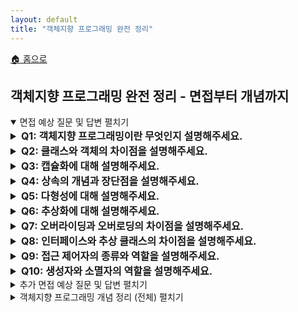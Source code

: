 ```yaml
---
layout: default
title: "객체지향 프로그래밍 완전 정리"
---
```


<p class="breadcrumb"><a href="/cs_study/home.html">🏠 홈으로</a></p>

<section>
  <h2>객체지향 프로그래밍 완전 정리 - 면접부터 개념까지</h2>
</section>

<!-- 면접 예상 질문 및 답변 -->
<details open>
  <summary><span class="accordion-title">면접 예상 질문 및 답변</span> <span class="indicator">펼치기</span></summary>
  <div class="accordion-content">

<details>
  <summary style="font-size:1rem;"><b>Q1: 객체지향 프로그래밍이란 무엇인지 설명해주세요.</b></summary>
  <div class="accordion-content">
    <p><b>A:</b> 객체지향 프로그래밍(OOP)은 현실 세계의 사물을 객체로 모델링하여 프로그램을 작성하는 패러다임입니다.
데이터(속성)와 그 데이터를 처리하는 함수(메서드)를 하나의 객체로 묶어서 관리합니다. 캡슐화, 상속, 다형성, 추상화라는 4대 특징을 통해 코드의 재사용성, 유지보수성, 확장성을 향상시킵니다. 클래스라는 설계도를 통해 객체를 생성하며, 객체 간의 상호작용으로 프로그램이 동작합니다.</p>
  </div>
</details>

<details>
  <summary style="font-size:1rem;"><b>Q2: 클래스와 객체의 차이점을 설명해주세요.</b></summary>
  <div class="accordion-content">
    <p><b>A:</b> 클래스는 객체를 생성하기 위한 설계도나 템플릿으로, 속성과 메서드를 정의한 것입니다. 객체는 클래스를 기반으로 실제 메모리에 생성된 인스턴스입니다. 클래스는 논리적인 개념이고 객체는 물리적인 실체라고 할 수 있습니다. 예를 들어, 'Car'라는 클래스가 있다면 'myCar', 'yourCar'는 Car 클래스로부터 생성된 각각의 객체입니다. 하나의 클래스로부터 여러 개의 객체를 생성할 수 있습니다.</p>
  </div>
</details>

<details>
  <summary style="font-size:1rem;"><b>Q3: 캡슐화에 대해 설명해주세요.</b></summary>
  <div class="accordion-content">
    <p><b>A:</b> 캡슐화는 관련된 데이터와 메서드를 하나의 단위로 묶고, 외부에서의 직접적인 접근을 제한하는 것입니다. 접근 제어자(public, private, protected)를 사용해 정보 은닉을 구현합니다. 이를 통해 객체 내부의 구현 세부사항을 숨기고, 외부에서는 정해진 인터페이스를 통해서만 객체와 상호작용할 수 있도록 합니다. 캡슐화의 장점은 데이터 보안성 향상, 모듈성 증가, 유지보수 용이성, 코드의 재사용성 향상입니다.</p>
  </div>
</details>

<details>
  <summary style="font-size:1rem;"><b>Q4: 상속의 개념과 장단점을 설명해주세요.</b></summary>
  <div class="accordion-content">
    <p><b>A:</b> 상속은 기존 클래스의 속성과 메서드를 새로운 클래스에서 재사용할 수 있게 하는 메커니즘입니다. 부모 클래스의 특성을 자식 클래스가 물려받아 코드 중복을 줄이고 계층적 구조를 만들 수 있습니다. 장점으로는 코드 재사용성, 유지보수성 향상, 계층적 분류가 있습니다. 단점으로는 부모-자식 클래스 간 강한 결합도, 상속 구조의 복잡성 증가, 다중 상속 시 발생할 수 있는 모호성 문제가 있습니다.</p>
  </div>
</details>

<details>
  <summary style="font-size:1rem;"><b>Q5: 다형성에 대해 설명해주세요.</b></summary>
  <div class="accordion-content">
    <p><b>A:</b> 다형성은 같은 인터페이스나 메서드 호출이 객체의 타입에 따라 다르게 동작하는 것을 의미합니다. 오버라이딩과 오버로딩으로 구현할 수 있습니다. 런타임에 실제 객체 타입에 따라 적절한 메서드가 호출되는 동적 바인딩을 통해 구현됩니다. 다형성을 통해 코드의 유연성과 확장성을 높일 수 있으며, 새로운 클래스 추가 시 기존 코드 수정 없이 확장이 가능합니다. 인터페이스나 추상 클래스와 함께 사용하면 더욱 강력한 설계가 가능합니다.</p>
  </div>
</details>

<details>
  <summary style="font-size:1rem;"><b>Q6: 추상화에 대해 설명해주세요.</b></summary>
  <div class="accordion-content">
    <p><b>A:</b> 추상화는 복잡한 시스템에서 핵심적인 개념이나 기능에 집중하기 위해 불필요한 세부사항을 숨기는 것입니다. 추상 클래스와 인터페이스를 통해 구현할 수 있습니다. 공통된 특성을 추출하여 상위 레벨에서 정의하고, 구체적인 구현은 하위 클래스에서 담당합니다. 이를 통해 복잡성 감소, 코드의 이해도 향상, 설계의 일관성 유지, 변경에 대한 유연성 확보가 가능합니다.</p>
  </div>
</details>

<details>
  <summary style="font-size:1rem;"><b>Q7: 오버라이딩과 오버로딩의 차이점을 설명해주세요.</b></summary>
  <div class="accordion-content">
    <p><b>A:</b> 오버라이딩은 부모 클래스의 메서드를 자식 클래스에서 재정의하는 것으로, 같은 시그니처(메서드명, 매개변수)를 가져야 합니다. 런타임에 실제 객체 타입에 따라 호출될 메서드가 결정됩니다. 오버로딩은 같은 클래스 내에서 메서드명은 같지만 매개변수가 다른 여러 메서드를 정의하는 것입니다. 컴파일 타임에 매개변수 타입과 개수에 따라 호출될 메서드가 결정됩니다. 오버라이딩은 다형성 구현의 핵심이고, 오버로딩은 메서드 이름의 일관성을 위해 사용됩니다.</p>
  </div>
</details>

<details>
  <summary style="font-size:1rem;"><b>Q8: 인터페이스와 추상 클래스의 차이점을 설명해주세요.</b></summary>
  <div class="accordion-content">
    <p><b>A:</b> 인터페이스는 구현되지 않은 메서드들의 집합으로, 다중 구현이 가능하며 상수와 추상 메서드만 가질 수 있습니다. 추상 클래스는 하나 이상의 추상 메서드를 포함하는 클래스로, 단일 상속만 가능하며 일반 메서드와 멤버 변수도 가질 수 있습니다. 인터페이스는 '할 수 있는 것'을 정의하고, 추상 클래스는 '무엇인가'를 정의합니다. 공통 기능의 부분적 구현이 필요하면 추상 클래스를, 단순한 규약 정의면 인터페이스를 사용하는 것이 좋습니다.</p>
  </div>
</details>

<details>
  <summary style="font-size:1rem;"><b>Q9: 접근 제어자의 종류와 역할을 설명해주세요.</b></summary>
  <div class="accordion-content">
    <p><b>A:</b> public은 어디서든 접근 가능하며 외부 인터페이스를 정의할 때 사용합니다. private은 같은 클래스 내에서만 접근 가능하며 내부 구현을 숨길 때 사용합니다. protected는 같은 패키지나 상속받은 클래스에서 접근 가능하며 상속 관계에서 사용합니다. default(package-private)는 같은 패키지 내에서만 접근 가능합니다. 접근 제어자를 통해 캡슐화를 구현하고 정보 은닉을 달성할 수 있습니다.</p>
  </div>
</details>

<details>
  <summary style="font-size:1rem;"><b>Q10: 생성자와 소멸자의 역할을 설명해주세요.</b></summary>
  <div class="accordion-content">
    <p><b>A:</b> 생성자는 객체가 생성될 때 자동으로 호출되는 특수한 메서드로, 객체의 초기화를 담당합니다. 클래스명과 동일하며 반환 타입이 없습니다. 매개변수에 따라 여러 개의 생성자를 만들 수 있고, 기본 생성자가 자동으로 제공됩니다. 소멸자는 객체가 메모리에서 제거될 때 호출되어 리소스 해제나 정리 작업을 담당합니다. Java는 가비지 컬렉터가 있어 소멸자가 필요하지 않지만, C++에서는 명시적 소멸자가 중요합니다.</p>
  </div>
</details>

  </div>
</details>

<!-- 추가 면접 예상 질문 및 답변 -->
<details>
  <summary><span class="accordion-title">추가 면접 예상 질문 및 답변</span> <span class="indicator">펼치기</span></summary>
  <div class="accordion-content">

<h3>설계 원칙 관련</h3>

<details>
  <summary style="font-size:1rem;"><b>Q11: SOLID 원칙에 대해 설명해주세요.</b></summary>
  <div class="accordion-content">
    <p><b>A:</b> SOLID는 객체지향 설계의 5가지 원칙입니다. S(Single Responsibility): 클래스는 하나의 책임만 가져야 합니다. O(Open/Closed): 확장에는 열려있고 수정에는 닫혀있어야 합니다. L(Liskov Substitution): 하위 타입은 상위 타입을 대체할 수 있어야 합니다. I(Interface Segregation): 클라이언트는 사용하지 않는 인터페이스에 의존하면 안됩니다. D(Dependency Inversion): 추상화에 의존해야 하며 구체화에 의존하면 안됩니다. 이 원칙들을 따르면 유지보수가 쉽고 확장 가능한 코드를 작성할 수 있습니다.</p>
  </div>
</details>

<details>
  <summary style="font-size:1rem;"><b>Q12: 결합도와 응집도에 대해 설명해주세요.</b></summary>
  <div class="accordion-content">
    <p><b>A:</b> 결합도는 모듈 간의 의존성 정도를 나타내며, 낮을수록 좋습니다. 높은 결합도는 한 모듈의 변경이 다른 모듈에 영향을 미쳐 유지보수를 어렵게 합니다. 응집도는 모듈 내 요소들이 하나의 목적을 위해 얼마나 밀접하게 연관되어 있는지를 나타내며, 높을수록 좋습니다. 높은 응집도는 모듈의 책임이 명확하고 이해하기 쉽게 만듭니다. 좋은 설계는 낮은 결합도와 높은 응집도를 가집니다.</p>
  </div>
</details>

<details>
  <summary style="font-size:1rem;"><b>Q13: 의존성 주입(Dependency Injection)이란 무엇인가요?</b></summary>
  <div class="accordion-content">
    <p><b>A:</b> 의존성 주입은 객체가 직접 의존 객체를 생성하는 대신 외부에서 주입받는 설계 패턴입니다. 생성자 주입, 메서드 주입, 필드 주입 방식이 있습니다. 이를 통해 객체 간 결합도를 낮추고, 테스트 용이성을 높이며, 코드의 유연성과 재사용성을 향상시킵니다. Spring Framework에서 IoC 컨테이너를 통해 구현되며, Mock 객체를 쉽게 주입할 수 있어 단위 테스트가 용이해집니다.</p>
  </div>
</details>

<h3>디자인 패턴 관련</h3>

<details>
  <summary style="font-size:1rem;"><b>Q14: 싱글톤 패턴에 대해 설명해주세요.</b></summary>
  <div class="accordion-content">
    <p><b>A:</b> 싱글톤 패턴은 클래스의 인스턴스가 오직 하나만 생성되도록 보장하는 패턴입니다. 전역적으로 접근 가능한 인스턴스를 제공하며, 생성자를 private으로 만들고 static 메서드를 통해 인스턴스에 접근합니다. 데이터베이스 연결, 로거, 설정 정보 등에 사용되지만, 전역 상태를 만들어 테스트를 어렵게 하고 결합도를 높일 수 있습니다. 멀티스레드 환경에서는 동기화 처리가 필요합니다.</p>
  </div>
</details>

<details>
  <summary style="font-size:1rem;"><b>Q15: 팩토리 패턴에 대해 설명해주세요.</b></summary>
  <div class="accordion-content">
    <p><b>A:</b> 팩토리 패턴은 객체 생성을 담당하는 별도의 클래스나 메서드를 만들어 객체 생성 로직을 캡슐화하는 패턴입니다. 단순 팩토리, 팩토리 메서드, 추상 팩토리 패턴이 있습니다. 클라이언트는 구체적인 클래스를 알 필요 없이 팩토리를 통해 객체를 생성할 수 있습니다. 객체 생성 코드의 중복을 제거하고, 생성 로직 변경 시 한 곳만 수정하면 되는 장점이 있습니다.</p>
  </div>
</details>

<details>
  <summary style="font-size:1rem;"><b>Q16: 옵저버 패턴에 대해 설명해주세요.</b></summary>
  <div class="accordion-content">
    <p><b>A:</b> 옵저버 패턴은 한 객체의 상태 변화에 따라 다른 객체들이 자동으로 알림을 받고 업데이트되는 패턴입니다. Subject(주체)와 Observer(관찰자)로 구성되며, Subject는 Observer들의 목록을 관리하고 상태 변화 시 모든 Observer에게 알립니다. GUI 이벤트 처리, MVC 패턴, 발행-구독 시스템에 사용됩니다. 느슨한 결합을 유지하면서 일대다 의존관계를 관리할 수 있습니다.</p>
  </div>
</details>

<h3>실무 관련</h3>

<details>
  <summary style="font-size:1rem;"><b>Q17: 객체지향과 절차지향 프로그래밍의 차이점을 설명해주세요.</b></summary>
  <div class="accordion-content">
    <p><b>A:</b> 절차지향은 함수 중심으로 순차적 실행에 초점을 맞춘 패러다임이고, 객체지향은 객체 중심으로 객체 간 상호작용에 초점을 맞춘 패러다임입니다. 절차지향은 구현이 빠르고 간단한 문제에 적합하지만, 코드 재사용성과 유지보수성이 떨어집니다. 객체지향은 복잡한 시스템에 적합하고 코드 재사용성이 높지만, 설계 복잡도가 높고 실행 속도가 상대적으로 느립니다. 현대 소프트웨어에서는 대부분 객체지향 패러다임을 사용합니다.</p>
  </div>
</details>

<details>
  <summary style="font-size:1rem;"><b>Q18: 클래스 다이어그램을 설명할 수 있나요?</b></summary>
  <div class="accordion-content">
    <p><b>A:</b> 클래스 다이어그램은 UML의 한 종류로, 시스템의 클래스들과 그들 간의 관계를 시각적으로 표현합니다. 클래스는 세 부분(클래스명, 속성, 메서드)으로 구성되고, 관계는 연관, 집합, 구성, 일반화(상속), 의존, 실현으로 나타냅니다. +는 public, -는 private, #은 protected를 의미합니다. 시스템 설계 시 구조를 명확히 하고 개발팀 간 의사소통을 원활하게 하는 데 사용됩니다.</p>
  </div>
</details>

<details>
  <summary style="font-size:1rem;"><b>Q19: 객체지향 프로그래밍의 단점이 있나요?</b></summary>
  <div class="accordion-content">
    <p><b>A:</b> 객체지향의 주요 단점으로는 설계 복잡도 증가, 학습 곡선이 높음, 실행 속도 오버헤드, 메모리 사용량 증가가 있습니다. 과도한 추상화로 인한 이해도 저하, 잘못된 상속 설계 시 유지보수 어려움, 객체 간 의존관계 복잡성도 문제가 될 수 있습니다. 간단한 프로그램에서는 오히려 복잡도만 증가시킬 수 있어, 프로젝트 특성에 따른 적절한 패러다임 선택이 중요합니다.</p>
  </div>
</details>

<details>
  <summary style="font-size:1rem;"><b>Q20: 리팩토링에서 객체지향 원칙을 어떻게 적용하나요?</b></summary>
  <div class="accordion-content">
    <p><b>A:</b> 리팩토링 시 단일 책임 원칙에 따라 큰 클래스를 작은 클래스로 분할하고, 중복 코드를 상위 클래스로 추출하여 상속을 활용합니다. 긴 매개변수 목록을 객체로 치환하고, 조건문을 다형성으로 대체합니다. 데이터와 메서드를 함께 이동시켜 캡슐화를 강화하고, 인터페이스를 도입하여 추상화 수준을 높입니다. 이러한 원칙들을 적용하면 더 유지보수하기 쉽고 확장 가능한 코드로 개선할 수 있습니다.</p>
  </div>
</details>

  </div>
</details>

<!-- 개념 정리: 전체를 HTML로 상세 변환 -->
<details>
  <summary><span class="accordion-title">객체지향 프로그래밍 개념 정리 (전체)</span> <span class="indicator">펼치기</span></summary>
  <div class="accordion-content">

  <h2>1. 객체지향 프로그래밍 개요</h2>

  <h3>1.1 객체지향 프로그래밍이란?</h3>
  <p>객체지향 프로그래밍(Object-Oriented Programming, OOP)은 현실 세계의 사물을 프로그래밍에서 객체로 모델링하여 개발하는 방법론입니다. 데이터와 그 데이터를 처리하는 함수를 하나의 객체로 묶어서 관리합니다.</p>

  <h3>1.2 객체지향 프로그래밍의 등장 배경</h3>
  <ul>
    <li>소프트웨어 복잡도 증가</li>
    <li>코드 재사용성 필요</li>
    <li>유지보수의 어려움</li>
    <li>모듈화의 필요성</li>
    <li>현실 세계 모델링의 자연스러움</li>
  </ul>

  <h3>1.3 객체지향 vs 절차지향</h3>
  <h4>절차지향 프로그래밍</h4>
  <ul>
    <li>함수 중심의 프로그래밍</li>
    <li>순차적 실행</li>
    <li>데이터와 함수의 분리</li>
    <li>간단하고 직관적</li>
    <li>작은 프로그램에 적합</li>
  </ul>

  <h4>객체지향 프로그래밍</h4>
  <ul>
    <li>객체 중심의 프로그래밍</li>
    <li>객체 간 상호작용</li>
    <li>데이터와 함수의 결합</li>
    <li>복잡하지만 확장성 높음</li>
    <li>큰 프로그램에 적합</li>
  </ul>

  <h2>2. 기본 개념</h2>

  <h3>2.1 클래스 (Class)</h3>
  <p>객체를 생성하기 위한 설계도 또는 틀입니다.</p>
  <h4>클래스 구성 요소</h4>
  <ul>
    <li>속성 (Attribute/Field): 객체의 상태를 나타내는 데이터</li>
    <li>메서드 (Method): 객체의 행동을 나타내는 함수</li>
    <li>생성자 (Constructor): 객체 생성 시 초기화를 담당</li>
    <li>소멸자 (Destructor): 객체 소멸 시 정리 작업을 담당</li>
  </ul>

  <h3>2.2 객체 (Object)</h3>
  <p>클래스를 기반으로 생성된 실체입니다. 인스턴스(Instance)라고도 합니다.</p>
  <h4>객체의 특징</h4>
  <ul>
    <li>고유한 식별자를 가짐</li>
    <li>상태와 행동을 가짐</li>
    <li>다른 객체와 메시지를 주고받음</li>
    <li>생명주기를 가짐</li>
  </ul>

  <h3>2.3 메시지 (Message)</h3>
  <p>객체 간의 상호작용 방식으로, 한 객체가 다른 객체의 메서드를 호출하는 것입니다.</p>

  <h2>3. 객체지향 4대 특징</h2>

  <h3>3.1 캡슐화 (Encapsulation)</h3>
  <h4>개념</h4>
  <p>관련된 데이터와 메서드를 하나의 클래스로 묶고, 외부에서의 접근을 제한하는 것입니다.</p>
  <h4>정보 은닉 (Information Hiding)</h4>
  <p>객체 내부의 구현 세부사항을 외부에서 볼 수 없도록 숨기는 것입니다.</p>
  <h4>접근 제어자</h4>
  <ul>
    <li>public: 어디서든 접근 가능</li>
    <li>protected: 같은 패키지나 상속받은 클래스에서 접근 가능</li>
    <li>default (package-private): 같은 패키지 내에서만 접근 가능</li>
    <li>private: 같은 클래스 내에서만 접근 가능</li>
  </ul>
  <h4>캡슐화의 장점</h4>
  <ul>
    <li>데이터 보안성 향상</li>
    <li>모듈의 독립성 증가</li>
    <li>인터페이스 단순화</li>
    <li>유지보수 용이성</li>
  </ul>
  <h4>Getter와 Setter</h4>
  <p>private 멤버에 안전하게 접근하기 위한 메서드입니다.</p>

  <h3>3.2 상속 (Inheritance)</h3>
  <h4>개념</h4>
  <p>기존 클래스의 속성과 메서드를 새로운 클래스가 물려받아 재사용하는 것입니다.</p>
  <h4>상속 관계</h4>
  <ul>
    <li>부모 클래스 (Parent Class): 상위 클래스, 슈퍼 클래스</li>
    <li>자식 클래스 (Child Class): 하위 클래스, 서브 클래스</li>
  </ul>
  <h4>상속의 종류</h4>
  <ul>
    <li>단일 상속: 하나의 부모 클래스만 상속</li>
    <li>다중 상속: 여러 부모 클래스를 상속 (Java는 지원하지 않음)</li>
    <li>다단계 상속: 상속의 상속</li>
    <li>계층적 상속: 여러 자식이 하나의 부모를 상속</li>
  </ul>
  <h4>상속의 장점</h4>
  <ul>
    <li>코드 재사용성 향상</li>
    <li>중복 코드 제거</li>
    <li>계층적 분류 가능</li>
    <li>유지보수 효율성</li>
  </ul>
  <h4>상속의 단점</h4>
  <ul>
    <li>부모-자식 클래스 간 강한 결합</li>
    <li>상속 구조 복잡성</li>
    <li>잘못된 상속 시 문제 발생</li>
  </ul>

  <h3>3.3 다형성 (Polymorphism)</h3>
  <h4>개념</h4>
  <p>같은 인터페이스나 메서드 호출이 객체에 따라 다르게 동작하는 것입니다.</p>
  <h4>다형성의 종류</h4>
  <ul>
    <li>컴파일 타임 다형성: 오버로딩, 템플릿</li>
    <li>런타임 다형성: 오버라이딩, 동적 바인딩</li>
  </ul>
  <h4>메서드 오버라이딩 (Method Overriding)</h4>
  <p>부모 클래스의 메서드를 자식 클래스에서 재정의하는 것입니다.</p>
  <ul>
    <li>메서드 시그니처가 동일해야 함</li>
    <li>접근 제어자는 부모보다 넓거나 같아야 함</li>
    <li>예외는 부모보다 좁은 범위여야 함</li>
  </ul>
  <h4>메서드 오버로딩 (Method Overloading)</h4>
  <p>같은 클래스 내에서 같은 이름의 메서드를 여러 개 정의하는 것입니다.</p>
  <ul>
    <li>메서드명은 동일</li>
    <li>매개변수 타입, 개수, 순서가 달라야 함</li>
    <li>반환 타입은 관계없음</li>
  </ul>
  <h4>동적 바인딩 (Dynamic Binding)</h4>
  <p>런타임에 실제 객체 타입에 따라 호출될 메서드가 결정되는 것입니다.</p>

  <h3>3.4 추상화 (Abstraction)</h3>
  <h4>개념</h4>
  <p>복잡한 시스템에서 핵심적인 개념이나 기능에 집중하기 위해 불필요한 세부사항을 숨기는 것입니다.</p>
  <h4>추상 클래스 (Abstract Class)</h4>
  <p>하나 이상의 추상 메서드를 포함하는 클래스입니다.</p>
  <ul>
    <li>인스턴스 생성 불가</li>
    <li>상속을 통해서만 사용</li>
    <li>일반 메서드도 포함 가능</li>
    <li>생성자 가질 수 있음</li>
  </ul>
  <h4>인터페이스 (Interface)</h4>
  <p>구현되지 않은 메서드들의 집합입니다.</p>
  <ul>
    <li>모든 메서드가 추상 메서드 (Java 8부터 default, static 메서드 허용)</li>
    <li>상수만 가질 수 있음</li>
    <li>다중 구현 가능</li>
    <li>인스턴스 생성 불가</li>
  </ul>
  <h4>추상 클래스 vs 인터페이스</h4>
  <table>
    <thead><tr><th>구분</th><th>추상 클래스</th><th>인터페이스</th></tr></thead>
    <tbody>
      <tr><td>다중 상속</td><td>불가능</td><td>가능</td></tr>
      <tr><td>메서드 구현</td><td>가능</td><td>불가능 (Java 8부터 일부 가능)</td></tr>
      <tr><td>변수</td><td>일반 변수 가능</td><td>상수만 가능</td></tr>
      <tr><td>접근 제어자</td><td>모든 종류 가능</td><td>public만 가능</td></tr>
      <tr><td>목적</td><td>is-a 관계</td><td>can-do 관계</td></tr>
    </tbody>
  </table>

  <h2>4. 생성자와 소멸자</h2>

  <h3>4.1 생성자 (Constructor)</h3>
  <h4>개념</h4>
  <p>객체가 생성될 때 자동으로 호출되는 특수한 메서드입니다.</p>
  <h4>생성자 특징</h4>
  <ul>
    <li>클래스명과 동일한 이름</li>
    <li>반환 타입 없음</li>
    <li>오버로딩 가능</li>
    <li>상속되지 않음</li>
  </ul>
  <h4>생성자 종류</h4>
  <ul>
    <li>기본 생성자 (Default Constructor): 매개변수가 없는 생성자</li>
    <li>매개변수 생성자 (Parameterized Constructor): 매개변수를 받는 생성자</li>
    <li>복사 생성자 (Copy Constructor): 다른 객체를 복사해서 생성</li>
  </ul>
  <h4>생성자 체이닝 (Constructor Chaining)</h4>
  <p>한 생성자에서 다른 생성자를 호출하는 것입니다.</p>

  <h3>4.2 소멸자 (Destructor)</h3>
  <p>객체가 메모리에서 해제될 때 호출되는 메서드입니다. (Java에서는 finalize 메서드, C++에서는 ~클래스명)</p>

  <h2>5. SOLID 원칙</h2>
  <h3>5.1 SRP (Single Responsibility Principle)</h3>
  <p>단일 책임 원칙: 클래스는 하나의 책임만 가져야 합니다.</p>
  <h3>5.2 OCP (Open/Closed Principle)</h3>
  <p>개방-폐쇄 원칙: 확장에는 열려있고, 수정에는 닫혀있어야 합니다.</p>
  <h3>5.3 LSP (Liskov Substitution Principle)</h3>
  <p>리스코프 치환 원칙: 하위 타입은 언제나 상위 타입을 대체할 수 있어야 합니다.</p>
  <h3>5.4 ISP (Interface Segregation Principle)</h3>
  <p>인터페이스 분리 원칙: 클라이언트는 자신이 사용하지 않는 메서드에 의존관계를 맺으면 안됩니다.</p>
  <h3>5.5 DIP (Dependency Inversion Principle)</h3>
  <p>의존관계 역전 원칙: 추상화에 의존해야 하며, 구체화에 의존하면 안됩니다.</p>

  <h2>6. 주요 디자인 패턴</h2>

  <h3>6.1 생성 패턴</h3>
  <h4>싱글톤 패턴 (Singleton Pattern)</h4>
  <p>클래스의 인스턴스가 오직 하나만 생성되도록 보장하는 패턴입니다.</p>
  <h5>구현 방법</h5>
  <ul>
    <li>Eager Initialization: 클래스 로딩 시 인스턴스 생성</li>
    <li>Lazy Initialization: 처음 사용할 때 인스턴스 생성</li>
    <li>Thread-Safe: 멀티스레드 환경에서 안전한 구현</li>
    <li>Enum 사용: Java에서 권장되는 방법</li>
  </ul>
  <h5>장점</h5>
  <ul>
    <li>메모리 절약</li>
    <li>전역 접근점 제공</li>
    <li>초기화 제어</li>
  </ul>
  <h5>단점</h5>
  <ul>
    <li>전역 상태로 인한 결합도 증가</li>
    <li>테스트 어려움</li>
    <li>멀티스레드 환경에서 주의 필요</li>
  </ul>

  <h4>팩토리 패턴 (Factory Pattern)</h4>
  <p>객체 생성을 담당하는 별도의 클래스나 메서드를 만드는 패턴입니다.</p>
  <h5>종류</h5>
  <ul>
    <li>Simple Factory: 단순한 팩토리 클래스</li>
    <li>Factory Method: 추상 팩토리 메서드</li>
    <li>Abstract Factory: 관련 객체들의 패밀리를 생성</li>
  </ul>
  <h5>장점</h5>
  <ul>
    <li>객체 생성 로직 캡슐화</li>
    <li>코드 재사용성 향상</li>
    <li>유연성 증가</li>
  </ul>

  <h4>빌더 패턴 (Builder Pattern)</h4>
  <p>복잡한 객체를 단계적으로 생성하는 패턴입니다.</p>
  <ul>
    <li>생성 과정과 표현 방법 분리</li>
    <li>체이닝 방식으로 가독성 향상</li>
    <li>불변 객체 생성에 유용</li>
  </ul>

  <h3>6.2 구조 패턴</h3>
  <h4>어댑터 패턴 (Adapter Pattern)</h4>
  <p>서로 호환되지 않는 인터페이스를 가진 클래스들이 함께 작동할 수 있도록 하는 패턴입니다.</p>
  <h5>구현 방식</h5>
  <ul>
    <li>Object Adapter: 구성을 사용</li>
    <li>Class Adapter: 상속을 사용</li>
  </ul>

  <h4>데코레이터 패턴 (Decorator Pattern)</h4>
  <p>기존 객체에 새로운 기능을 동적으로 추가하는 패턴입니다.</p>
  <ul>
    <li>상속의 대안</li>
    <li>런타임에 기능 추가/제거</li>
    <li>단일 책임 원칙 준수</li>
  </ul>

  <h4>퍼사드 패턴 (Facade Pattern)</h4>
  <p>복잡한 서브시스템에 대한 단순한 인터페이스를 제공하는 패턴입니다.</p>
  <h5>장점</h5>
  <ul>
    <li>클라이언트와 서브시스템 간의 결합도 감소</li>
    <li>사용 편의성 증가</li>
    <li>복잡성 숨김</li>
  </ul>

  <h3>6.3 행위 패턴</h3>

  <h4>옵저버 패턴 (Observer Pattern)</h4>
  <p>한 객체의 상태 변화에 따라 다른 객체들이 자동으로 알림을 받는 패턴입니다.</p>
  <h5>구성 요소</h5>
  <ul>
    <li>Subject: 관찰 대상</li>
    <li>Observer: 관찰자</li>
    <li>ConcreteSubject: 구체적인 관찰 대상</li>
    <li>ConcreteObserver: 구체적인 관찰자</li>
  </ul>
  <h5>장점</h5>
  <ul>
    <li>느슨한 결합</li>
    <li>동적인 관계 형성</li>
    <li>일대다 의존관계 지원</li>
  </ul>

  <h4>전략 패턴 (Strategy Pattern)</h4>
  <p>알고리즘을 캡슐화하고 상호 교환 가능하게 만드는 패턴입니다.</p>
  <h5>구성 요소</h5>
  <ul>
    <li>Strategy: 전략 인터페이스</li>
    <li>ConcreteStrategy: 구체적인 전략</li>
    <li>Context: 전략을 사용하는 컨텍스트</li>
  </ul>
  <h5>장점</h5>
  <ul>
    <li>알고리즘 변경 용이</li>
    <li>조건문 제거</li>
    <li>확장성 증가</li>
  </ul>

  <h4>템플릿 메서드 패턴 (Template Method Pattern)</h4>
  <p>알고리즘의 구조를 정의하고, 일부 단계를 하위 클래스에서 구현하도록 하는 패턴입니다.</p>
  <ul>
    <li>상속 기반</li>
    <li>알고리즘 골격 정의</li>
    <li>공통 코드 재사용</li>
  </ul>

  <h4>커맨드 패턴 (Command Pattern)</h4>
  <p>요청을 객체의 형태로 캡슐화하는 패턴입니다.</p>
  <h5>장점</h5>
  <ul>
    <li>요청과 실행의 분리</li>
    <li>요청 저장/로깅 가능</li>
    <li>되돌리기 기능 구현 용이</li>
  </ul>

  <h2>7. 관계와 의존성</h2>

  <h3>7.1 클래스 간 관계</h3>
  <h4>연관 (Association)</h4>
  <p>두 클래스 간의 일반적인 관계를 나타냅니다.</p>
  <h5>종류</h5>
  <ul>
    <li>단방향 연관</li>
    <li>양방향 연관</li>
    <li>일대일 연관</li>
    <li>일대다 연관</li>
    <li>다대다 연관</li>
  </ul>

  <h4>집합 (Aggregation)</h4>
  <p>전체와 부분의 관계이지만, 부분이 전체에 속하지 않아도 독립적으로 존재할 수 있는 관계입니다.</p>
  <ul>
    <li>"has-a" 관계</li>
    <li>약한 소유 관계</li>
    <li>부분 객체가 독립적으로 존재 가능</li>
  </ul>

  <h4>구성/합성 (Composition)</h4>
  <p>전체와 부분의 관계이며, 부분이 전체에 완전히 종속되는 관계입니다.</p>
  <ul>
    <li>강한 소유 관계</li>
    <li>전체가 소멸되면 부분도 소멸</li>
    <li>생명주기 공유</li>
  </ul>

  <h4>일반화 (Generalization)</h4>
  <p>상속 관계를 나타냅니다.</p>
  <ul>
    <li>"is-a" 관계</li>
    <li>자식이 부모의 특수화</li>
    <li>부모가 자식의 일반화</li>
  </ul>

  <h4>의존 (Dependency)</h4>
  <p>한 클래스가 다른 클래스를 사용하는 관계입니다.</p>
  <h5>종류</h5>
  <ul>
    <li>매개변수 의존</li>
    <li>지역변수 의존</li>
    <li>메서드 호출 의존</li>
  </ul>

  <h4>실현 (Realization)</h4>
  <p>인터페이스와 구현 클래스 간의 관계입니다.</p>

  <h3>7.2 결합도 (Coupling)</h3>
  <p>모듈 간의 의존성 정도를 나타냅니다.</p>
  <h4>결합도 종류 (높음 → 낮음)</h4>
  <ul>
    <li>내용 결합도: 다른 모듈의 내부를 직접 수정</li>
    <li>공통 결합도: 전역 데이터 공유</li>
    <li>외부 결합도: 외부에서 도입된 데이터 형식 공유</li>
    <li>제어 결합도: 제어 신호 전달</li>
    <li>스탬프 결합도: 데이터 구조 전달</li>
    <li>자료 결합도: 단순한 데이터만 전달</li>
  </ul>

  <h3>7.3 응집도 (Cohesion)</h3>
  <p>모듈 내부 요소들 간의 연관성 정도를 나타냅니다.</p>
  <h4>응집도 종류 (낮음 → 높음)</h4>
  <ul>
    <li>우연적 응집도: 관련 없는 요소들이 모여 있음</li>
    <li>논리적 응집도: 논리적으로 유사한 기능들이 모여 있음</li>
    <li>시간적 응집도: 시간적으로 연관된 기능들이 모여 있음</li>
    <li>절차적 응집도: 순서에 따라 실행되는 기능들이 모여 있음</li>
    <li>교환적 응집도: 동일한 입출력 데이터를 사용</li>
    <li>순차적 응집도: 한 요소의 출력이 다른 요소의 입력</li>
    <li>기능적 응집도: 하나의 기능을 수행</li>
  </ul>

  <h2>8. 객체지향 분석 및 설계</h2>

  <h3>8.1 객체지향 분석 (OOA)</h3>
  <p>문제 영역을 이해하고 요구사항을 분석하여 개념적 모델을 만드는 과정입니다.</p>
  <h4>단계</h4>
  <ol>
    <li>요구사항 분석</li>
    <li>문제 도메인 이해</li>
    <li>객체 식별</li>
    <li>클래스 추출</li>
    <li>관계 정의</li>
  </ol>

  <h3>8.2 객체지향 설계 (OOD)</h3>
  <p>분석 결과를 바탕으로 구현 가능한 설계를 만드는 과정입니다.</p>
  <h4>단계</h4>
  <ol>
    <li>아키텍처 설계</li>
    <li>상세 설계</li>
    <li>인터페이스 설계</li>
    <li>데이터 구조 설계</li>
    <li>알고리즘 설계</li>
  </ol>

  <h3>8.3 UML (Unified Modeling Language)</h3>
  <p>객체지향 시스템을 시각적으로 표현하기 위한 표준 모델링 언어입니다.</p>
  <h4>다이어그램 종류</h4>
  <ul>
    <li>구조 다이어그램: 클래스, 객체, 컴포넌트, 배치 등</li>
    <li>행위 다이어그램: 유스케이스, 순서, 협력, 상태 등</li>
  </ul>

  <h2>9. 메모리 관리</h2>

  <h3>9.1 객체 생성과 소멸</h3>
  <p>객체는 힙 메모리에 생성되며, 참조가 없어지면 가비지 컬렉션의 대상이 됩니다.</p>

  <h3>9.2 가비지 컬렉션 (Garbage Collection)</h3>
  <p>더 이상 사용되지 않는 객체를 자동으로 메모리에서 해제하는 메커니즘입니다.</p>
  <h4>GC 알고리즘</h4>
  <ul>
    <li>Mark and Sweep</li>
    <li>Generational GC</li>
    <li>Incremental GC</li>
  </ul>

  <h3>9.3 메모리 누수 방지</h3>
  <ul>
    <li>불필요한 참조 제거</li>
    <li>리스너/콜백 해제</li>
    <li>스레드 정리</li>
    <li>자원 해제 (try-with-resources)</li>
  </ul>

  <h2>10. 테스트와 객체지향</h2>

  <h3>10.1 단위 테스트 (Unit Test)</h3>
  <p>개별 클래스나 메서드의 동작을 검증하는 테스트입니다.</p>
  <h4>특징</h4>
  <ul>
    <li>독립성</li>
    <li>반복 가능성</li>
    <li>자동화</li>
    <li>빠른 실행</li>
  </ul>

  <h3>10.2 Mock 객체</h3>
  <p>테스트 시 실제 객체 대신 사용하는 가짜 객체입니다.</p>
  <h4>장점</h4>
  <ul>
    <li>의존성 제거</li>
    <li>테스트 속도 향상</li>
    <li>예외 상황 테스트 용이</li>
  </ul>

  <h3>10.3 TDD (Test-Driven Development)</h3>
  <p>테스트를 먼저 작성하고 코드를 작성하는 개발 방법론입니다.</p>
  <h4>과정</h4>
  <ol>
    <li>실패하는 테스트 작성 (Red)</li>
    <li>테스트를 통과하는 최소 코드 작성 (Green)</li>
    <li>코드 개선 (Refactor)</li>
  </ol>

  <h2>11. 현대 객체지향 프로그래밍</h2>

  <h3>11.1 함수형 프로그래밍과의 결합</h3>
  <p>현대 언어들은 객체지향과 함수형 패러다임을 모두 지원합니다.</p>
  <h4>예시</h4>
  <ul>
    <li>Lambda 표현식</li>
    <li>Stream API</li>
    <li>불변 객체</li>
    <li>고차 함수</li>
  </ul>

  <h3>11.2 제네릭 (Generics)</h3>
  <p>타입을 매개변수화하여 타입 안전성과 재사용성을 높이는 기능입니다.</p>
  <h4>장점</h4>
  <ul>
    <li>컴파일 타임 타입 체크</li>
    <li>형변환 제거</li>
    <li>코드 재사용성</li>
  </ul>

  <h3>11.3 애노테이션 (Annotation)</h3>
  <p>코드에 메타데이터를 제공하는 기능입니다.</p>
  <h4>용도</h4>
  <ul>
    <li>컴파일러 정보 제공</li>
    <li>런타임 처리</li>
    <li>코드 자동 생성</li>
  </ul>

  <h2>12. 베스트 프랙티스</h2>

  <h3>12.1 클래스 설계 원칙</h3>
  <ul>
    <li>단일 책임 원칙 준수</li>
    <li>작은 클래스 유지</li>
    <li>명확한 인터페이스 제공</li>
    <li>불변 객체 선호</li>
    <li>적절한 캡슐화</li>
  </ul>

  <h3>12.2 상속 사용 가이드</h3>
  <ul>
    <li>"is-a" 관계일 때만 사용</li>
    <li>깊은 상속 계층 피하기</li>
    <li>구성을 상속보다 선호</li>
    <li>리스코프 치환 원칙 준수</li>
  </ul>

  <h3>12.3 인터페이스 활용</h3>
  <ul>
    <li>구현보다 인터페이스에 의존</li>
    <li>작고 응집력 있는 인터페이스</li>
    <li>적절한 추상화 수준 유지</li>
  </ul>

  <h3>12.4 코드 품질</h3>
  <ul>
    <li>의미 있는 네이밍</li>
    <li>일관된 코딩 스타일</li>
    <li>적절한 주석</li>
    <li>리팩토링 지속적 수행</li>
  </ul>

  <h2>13. 실무 적용</h2>

  <h3>13.1 프레임워크와 객체지향</h3>
  <p>대부분의 현대 프레임워크는 객체지향 원칙을 기반으로 설계됩니다.</p>
  <h4>예시</h4>
  <ul>
    <li>Spring Framework: 의존성 주입, AOP</li>
    <li>Hibernate: ORM, 영속성 관리</li>
    <li>Android: 생명주기, 컴포넌트 기반</li>
  </ul>

  <h3>13.2 아키텍처 패턴</h3>
  <ul>
    <li>MVC: Model-View-Controller</li>
    <li>MVP: Model-View-Presenter</li>
    <li>MVVM: Model-View-ViewModel</li>
    <li>Clean Architecture: 계층 분리</li>
  </ul>

  <h3>13.3 리팩토링</h3>
  <p>코드의 외부 동작은 유지하면서 내부 구조를 개선하는 작업입니다.</p>
  <h4>주요 리팩토링 기법</h4>
  <ul>
    <li>Extract Method: 메서드 추출</li>
    <li>Move Method: 메서드 이동</li>
    <li>Extract Class: 클래스 추출</li>
    <li>Replace Conditional with Polymorphism: 조건문을 다형성으로 치환</li>
  </ul>

  <h3>13.4 성능 고려사항</h3>
  <ul>
    <li>객체 생성 비용 고려</li>
    <li>불필요한 상속 피하기</li>
    <li>적절한 자료구조 선택</li>
    <li>메모리 누수 방지</li>
  </ul>

  </div>
</details>
